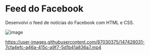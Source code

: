 # Feed do Facebook
Desenvolvi o feed de notícias do Facebook com HTML e CSS.

![image](https://user-images.githubusercontent.com/87030375/147428091-ce06b35a-55e3-4aa9-b294-e8102d2d1a05.png)

https://user-images.githubusercontent.com/87030375/147428031-7cfa4efc-a46a-415c-a9f7-5d1b41a836a7.mp4

